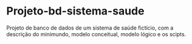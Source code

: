 # Projeto-bd-sistema-saude
Projeto de banco de dados de um sistema de saúde fictício, com a descrição do minimundo, modelo conceitual, modelo lógico e os scipts.
